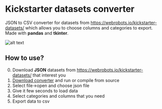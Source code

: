 # Kickstarter datasets converter
JSON to CSV converter for datasets from https://webrobots.io/kickstarter-datasets/ which allows you to choose columns and categories to export.
Made with **pandas** and **tkinter**.

![alt text](https://i.imgur.com/jcXxQLK.png)

## How to use?

0. Download **JSON** datasets from https://webrobots.io/kickstarter-datasets/ that interest you
1. [Download converter](https://github.com/Zavanven/kickstarter_datasets_converter/releases) and run or compile from source
2. Select file->open and choose json file
3. Give it few seconds to load data
4. Select categories and columns that you need
5. Export data to csv
